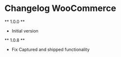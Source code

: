 # Changelog WooCommerce

** 1.0.0 **

* Initial version

** 1.0.8 **

* Fix Captured and shipped functionality